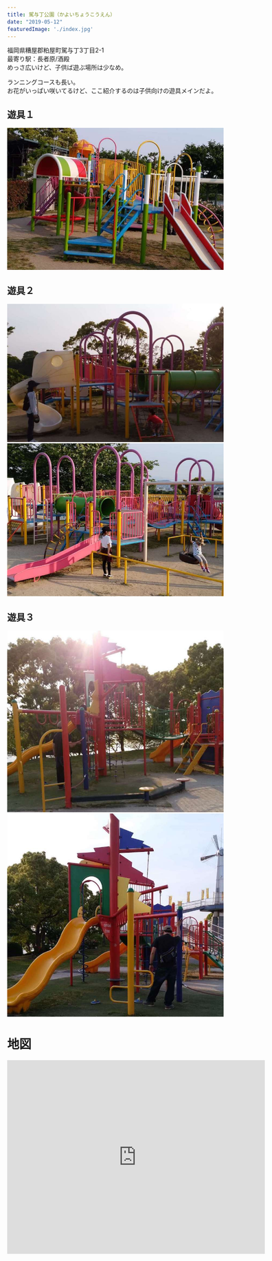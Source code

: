 ```yaml
---
title: 駕与丁公園（かよいちょうこうえん）
date: "2019-05-12"
featuredImage: './index.jpg'
---
```


福岡県糟屋郡粕屋町駕与丁3丁目2-1  
最寄り駅：長者原/酒殿  
めっさ広いけど、子供ば遊ぶ場所は少なめ。  

<!-- end --> 
ランニングコースも長い。  
お花がいっぱい咲いてるけど、ここ紹介するのは子供向けの遊具メインだよ。

## 遊具１
![01](./01.jpg)


## 遊具２
![02_1](./02_1.jpg)  
![02_2](./02_2.jpg)


## 遊具３
![03_1](./03_1.jpg)  
![03_2](./03_2.jpg)



# 地図
<iframe src="https://www.google.com/maps/embed?pb=!1m14!1m8!1m3!1d5878.14813784377!2d130.48133765259016!3d33.60776495912711!3m2!1i1024!2i768!4f13.1!3m3!1m2!1s0x0%3A0xef53456f938dcfd4!2z5bGV5pyb5YWs5ZyS!5e0!3m2!1sja!2sjp!4v1558027519003!5m2!1sja!2sjp" width="600" height="450" frameborder="0" style="border:0" allowfullscreen></iframe>


